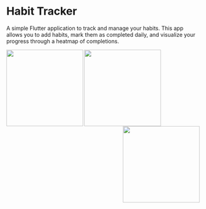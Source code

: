 # Habit Tracker

A simple Flutter application to track and manage your habits. This app allows you to add habits, mark them as completed daily, and visualize your progress through a heatmap of completions.

<img align="left" src="https://github.com/denysartiukhov/habit-tracker/assets/108905117/6791d832-0df5-4a39-91c9-63a89ba89b77" width="200">
<img align="center" src="https://github.com/denysartiukhov/habit-tracker/assets/108905117/cca38829-1bbb-4b87-abac-99b9e9c5b15d" width="200">
<img align="right" src="https://github.com/denysartiukhov/habit-tracker/assets/108905117/3bbb636d-c5d3-40e7-b199-b5b7b1aa8842" width="200">